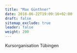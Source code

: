 ```yaml
---
title: "Max Günthner"
date: 2018-06-22T19:09:16+02:00
draft: false
sitemap_exclude: true
leader: false
weight: 200
---
```


Kursorganisation Tübingen

